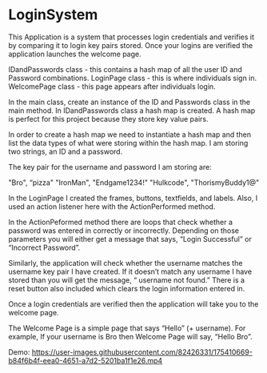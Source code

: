 # LoginSystem
This Application is a system that processes login credentials and verifies it by comparing it to login key pairs stored.
Once your logins are verified the application launches the welcome page. 

IDandPasswords class - this contains a hash map of all the user ID and Password combinations.
LoginPage class - this is where individuals sign in.
WelcomePage class - this page appears after individuals login. 

In the main class, create an instance of the ID and Passwords class in the main method. 
In IDandPasswords class a hash map is created. A hash map is perfect for this project because they store key value pairs. 

In order to create a hash map we need to instantiate a hash map and then list the data types of what were storing within the hash map.
I am storing two strings, an ID and a password. 

The key pair for the username and password I am storing are: 

"Bro", “pizza"
"IronMan", "Endgame1234!"
"Hulkcode", "ThorismyBuddy1@"


In the LoginPage I created the frames, buttons, textfields, and labels. Also, I used an action listener here with the ActionPerformed method. 

In the ActionPeformed method there are loops that check whether a password was entered in correctly or incorrectly. Depending on those parameters you will either get a message that says, “Login Successful” or “Incorrect Password”. 

Similarly, the application will check whether the username matches the username key pair I have created. If it doesn’t match any username I have stored than you will get the message, “ username not found.” 
There is a reset button also included which clears the login information entered in. 

Once a login credentials are verified then the application will take you to the welcome page. 

The Welcome Page is a simple page that says “Hello” (+ username). 
For example, If your username is Bro then Welcome Page will say, “Hello Bro”. 

Demo: https://user-images.githubusercontent.com/82426331/175410669-b84f6b4f-eea0-4651-a7d2-5201ba1f1e26.mp4



